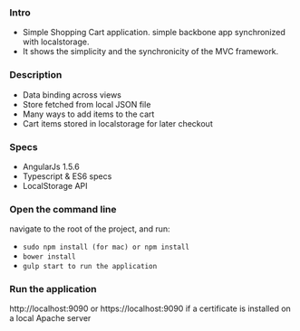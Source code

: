 ### Intro
  * Simple Shopping Cart application. simple backbone app synchronized with localstorage.  
  * It shows the simplicity and the synchronicity of the MVC framework.

### Description
  * Data binding across views
  * Store fetched from local JSON file
  * Many ways to add items to the cart
  * Cart items stored in localstorage for later checkout

### Specs
  * AngularJs 1.5.6
  * Typescript & ES6 specs
  * LocalStorage API

### Open the command line
  navigate to the root of the project, and run:
  * ```sudo npm install (for mac) or npm install```
  * ```bower install```
  * ```gulp start to run the application```
  
### Run the application 
  http://localhost:9090 or https://localhost:9090 if a certificate is installed on a local Apache server
